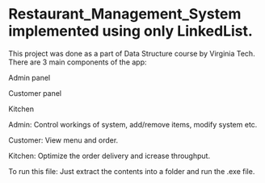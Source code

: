 # Restaurant_Management_System implemented using only LinkedList.
This project was done as a part of Data Structure course by Virginia Tech. 
There are 3 main components of the app:  

 Admin panel
 
 Customer panel
 
 Kitchen
 
 
Admin: Control workings of system, add/remove items, modify system etc.

Customer: View menu and order.

Kitchen: Optimize the order delivery and icrease throughput.

To run this file: 
Just extract the contents into a folder and run the .exe file.  
